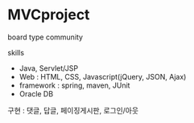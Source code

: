 # MVCproject
board type community

skills 
- Java, Servlet/JSP
- Web : HTML, CSS, Javascript(jQuery, JSON, Ajax)
- framework : spring, maven, JUnit
- Oracle DB

구현 : 댓글, 답글, 페이징게시판, 로그인/아웃
